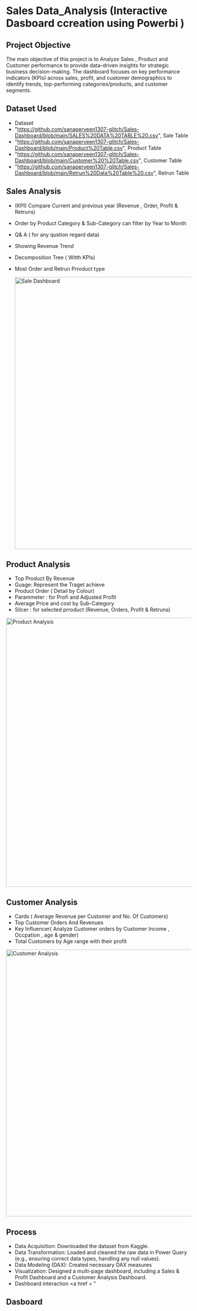 # Sales Data_Analysis (Interactive Dasboard ccreation using Powerbi )

## Project Objective
The main objective of this project is to Analyze Sales , Product and Customer performance to provide data-driven insights for strategic business decision-making. The dashboard focuses on key performance indicators (KPIs) across sales, profit, and customer demographics to identify trends, top-performing categories/products, and customer segments.

## Dataset Used
- Dataset
 - "https://github.com/sanaperveen1307-glitch/Sales-Dashboard/blob/main/SALES%20DATA%20TABLE%20.csv", Sale Table
 - "https://github.com/sanaperveen1307-glitch/Sales-Dashboard/blob/main/Product%20Table.csv", Product Table
 - "https://github.com/sanaperveen1307-glitch/Sales-Dashboard/blob/main/Customer%20%20Table.csv", Customer Table
 - "https://github.com/sanaperveen1307-glitch/Sales-Dashboard/blob/main/Retrun%20Data%20Table%20.csv", Retrun Table 
## Sales Analysis 
- (KPI) Compare Current and previous year (Revenue , Order, Profit & Retruns)
- Order  by Product Category & Sub-Category can filter by Year to Month
- Q& A ( for any qustion regard data)
- Showing Revenue Trend
- Decomposition Tree ( Witth KPIs)
- Most Order and Retrun Prroduct  type

  
  <img width="1373" height="741" alt="Sale Dashboard" src="https://github.com/user-attachments/assets/b1d7af80-d360-4504-b35c-f7a2284811cd" />

## Product  Analysis 
- Top Product By Revenue 
- Guage: Represent the Traget achieve 
- Product Order ( Detail by Colour)
- Parammeter : for Profi and Adjusted Profit
- Average Price and cost by Sub-Category
- Silcer :  for selected prroduct (Revenue, Orders, Profit & Retruns)

  
<img width="1302" height="732" alt="Product Analysis" src="https://github.com/user-attachments/assets/ccb176a7-c26f-4226-8511-b489ffd79338" />

## Customer Analysis 
- Cards ( Average Revenue per Customer and No. Of Customers)
- Top Customer Orders And Revenues
- Key Influencer( Analyze Customer orders by Customer Income , Occpation , age & gender)
- Total Customers  by Age range with their profit

  
<img width="1312" height="727" alt="Customer Analysis" src="https://github.com/user-attachments/assets/a21656f6-cbd9-4da2-b943-29a92dc4da0b" />

## Process 
- Data Acquisition: Downloaded the dataset from Kaggle.
- Data Transformation: Loaded and cleaned the raw data in Power Query (e.g., ensuring correct data types, handling any null values).
- Data Modeling (DAX): Created necessary DAX measures 
- Visualization: Designed a multi-page dashboard, including a Sales & Profit Dashboard and a Customer Analysis Dashboard.
- Dashboard interaction <a href = "

## Dasboard 
